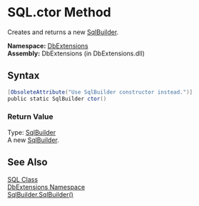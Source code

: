 SQL.ctor Method
===============
Creates and returns a new [SqlBuilder][1].

**Namespace:** [DbExtensions][2]  
**Assembly:** DbExtensions (in DbExtensions.dll)

Syntax
------

```csharp
[ObsoleteAttribute("Use SqlBuilder constructor instead.")]
public static SqlBuilder ctor()
```

### Return Value
Type: [SqlBuilder][1]  
A new [SqlBuilder][1].

See Also
--------
[SQL Class][3]  
[DbExtensions Namespace][2]  
[SqlBuilder.SqlBuilder()][4]  

[1]: ../SqlBuilder/README.md
[2]: ../README.md
[3]: README.md
[4]: ../SqlBuilder/_ctor.md